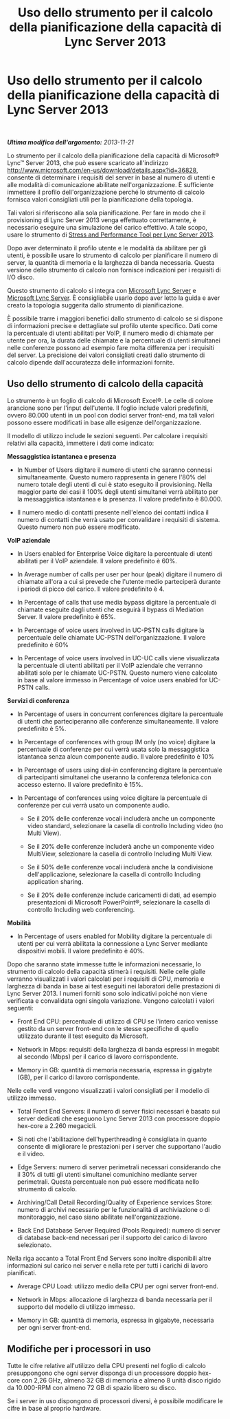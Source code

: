 ﻿---
title: Uso dello strumento per il calcolo della pianificazione della capacità di Lync Server 2013
TOCTitle: Uso dello strumento per il calcolo della pianificazione della capacità di Lync Server 2013
ms:assetid: e86c1f05-1393-408a-9549-6001572ec50d
ms:mtpsurl: https://technet.microsoft.com/it-it/library/Dn362852(v=OCS.15)
ms:contentKeyID: 56269984
ms.date: 08/24/2015
mtps_version: v=OCS.15
ms.translationtype: HT
---

# Uso dello strumento per il calcolo della pianificazione della capacità di Lync Server 2013

 

_**Ultima modifica dell'argomento:** 2013-11-21_

Lo strumento per il calcolo della pianificazione della capacità di Microsoft® Lync™ Server 2013, che può essere scaricato all'indirizzo <http://www.microsoft.com/en-us/download/details.aspx?id=36828>, consente di determinare i requisiti del server in base al numero di utenti e alle modalità di comunicazione abilitate nell'organizzazione. È sufficiente immettere il profilo dell'organizzazione perché lo strumento di calcolo fornisca valori consigliati utili per la pianificazione della topologia.

Tali valori si riferiscono alla sola pianificazione. Per fare in modo che il provisioning di Lync Server 2013 venga effettuato correttamente, è necessario eseguire una simulazione del carico effettivo. A tale scopo, usare lo strumento di [Stress and Performance Tool per Lync Server 2013](http://go.microsoft.com/fwlink/?linkid=282724).

Dopo aver determinato il profilo utente e le modalità da abilitare per gli utenti, è possibile usare lo strumento di calcolo per pianificare il numero di server, la quantità di memoria e la larghezza di banda necessaria. Questa versione dello strumento di calcolo non fornisce indicazioni per i requisiti di I/O disco.

Questo strumento di calcolo si integra con [Microsoft Lync Server](http://go.microsoft.com/fwlink/?linkid=282725) e [Microsoft Lync Server](lync-server-2013-planning.md). È consigliabile usarlo dopo aver letto la guida e aver creato la topologia suggerita dallo strumento di pianificazione.

È possibile trarre i maggiori benefici dallo strumento di calcolo se si dispone di informazioni precise e dettagliate sul profilo utente specifico. Dati come la percentuale di utenti abilitati per VoIP, il numero medio di chiamate per utente per ora, la durata delle chiamate e la percentuale di utenti simultanei nelle conferenze possono ad esempio fare molta differenza per i requisiti del server. La precisione dei valori consigliati creati dallo strumento di calcolo dipende dall'accuratezza delle informazioni fornite.

## Uso dello strumento di calcolo della capacità

Lo strumento è un foglio di calcolo di Microsoft Excel®. Le celle di colore arancione sono per l'input dell'utente. Il foglio include valori predefiniti, ovvero 80.000 utenti in un pool con dodici server front-end, ma tali valori possono essere modificati in base alle esigenze dell'organizzazione.

Il modello di utilizzo include le sezioni seguenti. Per calcolare i requisiti relativi alla capacità, immettere i dati come indicato:

**Messaggistica istantanea e presenza**

  - In Number of Users digitare il numero di utenti che saranno connessi simultaneamente. Questo numero rappresenta in genere l'80% del numero totale degli utenti di cui è stato eseguito il provisioning. Nella maggior parte dei casi il 100% degli utenti simultanei verrà abilitato per la messaggistica istantanea e la presenza. Il valore predefinito è 80.000.

  - Il numero medio di contatti presente nell'elenco dei contatti indica il numero di contatti che verrà usato per convalidare i requisiti di sistema. Questo numero non può essere modificato.

**VoIP aziendale**

  - In Users enabled for Enterprise Voice digitare la percentuale di utenti abilitati per il VoIP aziendale. Il valore predefinito è 60%.

  - In Average number of calls per user per hour (peak) digitare il numero di chiamate all'ora a cui si prevede che l'utente medio parteciperà durante i periodi di picco del carico. Il valore predefinito è 4.

  - In Percentage of calls that use media bypass digitare la percentuale di chiamate eseguite dagli utenti che eseguirà il bypass di Mediation Server. Il valore predefinito è 65%.

  - In Percentage of voice users involved in UC-PSTN calls digitare la percentuale delle chiamate UC-PSTN dell'organizzazione. Il valore predefinito è 60%

  - In Percentage of voice users involved in UC-UC calls viene visualizzata la percentuale di utenti abilitati per il VoIP aziendale che verranno abilitati solo per le chiamate UC-PSTN. Questo numero viene calcolato in base al valore immesso in Percentage of voice users enabled for UC-PSTN calls.

**Servizi di conferenza**

  - In Percentage of users in concurrent conferences digitare la percentuale di utenti che parteciperanno alle conferenze simultaneamente. Il valore predefinito è 5%.

  - In Percentage of conferences with group IM only (no voice) digitare la percentuale di conferenze per cui verrà usata solo la messaggistica istantanea senza alcun componente audio. Il valore predefinito è 10%

  - In Percentage of users using dial-in conferencing digitare la percentuale di partecipanti simultanei che useranno la conferenza telefonica con accesso esterno. Il valore predefinito è 15%.

  - In Percentage of conferences using voice digitare la percentuale di conferenze per cui verrà usato un componente audio.
    
      - Se il 20% delle conferenze vocali includerà anche un componente video standard, selezionare la casella di controllo Including video (no Multi View).
    
      - Se il 20% delle conferenze includerà anche un componente video MultiView, selezionare la casella di controllo Including Multi View.
    
      - Se il 50% delle conferenze vocali includerà anche la condivisione dell'applicazione, selezionare la casella di controllo Including application sharing.
    
      - Se il 20% delle conferenze include caricamenti di dati, ad esempio presentazioni di Microsoft PowerPoint®, selezionare la casella di controllo Including web conferencing.

**Mobilità**

  - In Percentage of users enabled for Mobility digitare la percentuale di utenti per cui verrà abilitata la connessione a Lync Server mediante dispositivi mobili. Il valore predefinito è 40%.

Dopo che saranno state immesse tutte le informazioni necessarie, lo strumento di calcolo della capacità stimerà i requisiti. Nelle celle gialle verranno visualizzati i valori calcolati per i requisiti di CPU, memoria e larghezza di banda in base ai test eseguiti nei laboratori delle prestazioni di Lync Server 2013. I numeri forniti sono solo indicativi poiché non viene verificata e convalidata ogni singola variazione. Vengono calcolati i valori seguenti:

  - Front End CPU: percentuale di utilizzo di CPU se l'intero carico venisse gestito da un server front-end con le stesse specifiche di quello utilizzato durante il test eseguito da Microsoft.

  - Network in Mbps: requisiti della larghezza di banda espressi in megabit al secondo (Mbps) per il carico di lavoro corrispondente.

  - Memory in GB: quantità di memoria necessaria, espressa in gigabyte (GB), per il carico di lavoro corrispondente.

Nelle celle verdi vengono visualizzati i valori consigliati per il modello di utilizzo immesso.

  - Total Front End Servers: il numero di server fisici necessari è basato sui server dedicati che eseguono Lync Server 2013 con processore doppio hex-core a 2.260 megacicli.

  - Si noti che l'abilitazione dell'hyperthreading è consigliata in quanto consente di migliorare le prestazioni per i server che supportano l'audio e il video.

  - Edge Servers: numero di server perimetrali necessari considerando che il 30% di tutti gli utenti simultanei comunichino mediante server perimetrali. Questa percentuale non può essere modificata nello strumento di calcolo.

  - Archiving/Call Detail Recording/Quality of Experience services Store: numero di archivi necessario per le funzionalità di archiviazione o di monitoraggio, nel caso siano abilitate nell'organizzazione.

  - Back End Database Server Required (Pools Required): numero di server di database back-end necessari per il supporto del carico di lavoro selezionato.

Nella riga accanto a Total Front End Servers sono inoltre disponibili altre informazioni sul carico nei server e nella rete per tutti i carichi di lavoro pianificati.

  - Average CPU Load: utilizzo medio della CPU per ogni server front-end.

  - Network in Mbps: allocazione di larghezza di banda necessaria per il supporto del modello di utilizzo immesso.

  - Memory in GB: quantità di memoria, espressa in gigabyte, necessaria per ogni server front-end.

## Modifiche per i processori in uso

Tutte le cifre relative all'utilizzo della CPU presenti nel foglio di calcolo presuppongono che ogni server disponga di un processore doppio hex-core con 2,26 GHz, almeno 32 GB di memoria e almeno 8 unità disco rigido da 10.000-RPM con almeno 72 GB di spazio libero su disco.

Se i server in uso dispongono di processori diversi, è possibile modificare le cifre in base al proprio hardware.

